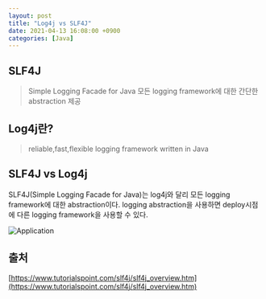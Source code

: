```yaml
---
layout: post
title: "Log4j vs SLF4J"
date: 2021-04-13 16:08:00 +0900
categories: [Java]
---
```

## SLF4J
> Simple Logging Facade for Java
모든 logging framework에 대한 간단한 abstraction 제공

## Log4j란?

> reliable,fast,flexible logging framework written in Java

## SLF4J vs Log4j

SLF4J(Simple Logging Facade for Java)는 log4j와 달리 모든 logging framework에 대한 abstraction이다. logging abstraction을 사용하면 deploy시점에 다른 logging framework을 사용할 수 있다.

![Application](https://www.tutorialspoint.com/slf4j/images/application.jpg)

## 출처
[https://www.tutorialspoint.com/slf4j/slf4j_overview.htm](https://www.tutorialspoint.com/slf4j/slf4j_overview.htm)